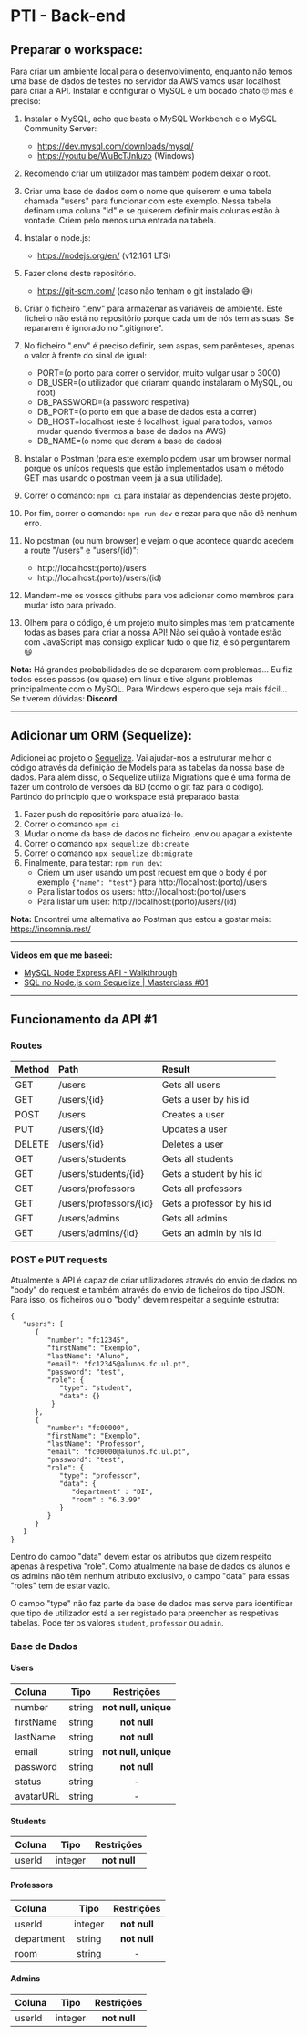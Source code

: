 # PTI - Back-end

## Preparar o workspace:

Para criar um ambiente local para o desenvolvimento, enquanto não temos uma base de dados de testes no servidor da AWS vamos usar localhost para criar a API. Instalar e configurar o MySQL é um bocado chato 🙄 mas é preciso:

1. Instalar o MySQL, acho que basta o MySQL Workbench e o MySQL Community Server:

   - https://dev.mysql.com/downloads/mysql/
   - https://youtu.be/WuBcTJnIuzo (Windows)

2. Recomendo criar um utilizador mas também podem deixar o root.

3. Criar uma base de dados com o nome que quiserem e uma tabela chamada "users" para funcionar com este exemplo. Nessa tabela definam uma coluna "id" e se quiserem definir mais colunas estão à vontade. Criem pelo menos uma entrada na tabela.

4. Instalar o node.js:

   - https://nodejs.org/en/ (v12.16.1 LTS)

5. Fazer clone deste repositório.

   - https://git-scm.com/ (caso não tenham o git instalado 😅)

6. Criar o ficheiro ".env" para armazenar as variáveis de ambiente. Este ficheiro não está no repositório porque cada um de nós tem as suas. Se repararem é ignorado no ".gitignore".

7. No ficheiro ".env" é preciso definir, sem aspas, sem parênteses, apenas o valor à frente do sinal de igual:

   - PORT=(o porto para correr o servidor, muito vulgar usar o 3000)
   - DB_USER=(o utilizador que criaram quando instalaram o MySQL, ou root)
   - DB_PASSWORD=(a password respetiva)
   - DB_PORT=(o porto em que a base de dados está a correr)
   - DB_HOST=localhost (este é localhost, igual para todos, vamos mudar quando tivermos a base de dados na AWS)
   - DB_NAME=(o nome que deram à base de dados)

8. Instalar o Postman (para este exemplo podem usar um browser normal porque os unícos requests que estão implementados usam o método GET mas usando o postman veem já a sua utilidade).

9. Correr o comando: `npm ci` para instalar as dependencias deste projeto.

10. Por fim, correr o comando: `npm run dev` e rezar para que não dê nenhum erro.

11. No postman (ou num browser) e vejam o que acontece quando acedem a route "/users" e "users/(id)":

    - http://localhost:(porto)/users
    - http://localhost:(porto)/users/(id)

12. Mandem-me os vossos githubs para vos adicionar como membros para mudar isto para privado.

13. Olhem para o código, é um projeto muito simples mas tem praticamente todas as bases para criar a nossa API! Não sei quão à vontade estão com JavaScript mas consigo explicar tudo o que fiz, é só perguntarem 😃

**Nota:** Há grandes probabilidades de se depararem com problemas... Eu fiz todos esses passos (ou quase) em linux e tive alguns problemas principalmente com o MySQL. Para Windows espero que seja mais fácil... Se tiverem dúvidas: **Discord**

---

## Adicionar um ORM (Sequelize):

Adicionei ao projeto o [Sequelize](https://sequelize.org/v5/). Vai ajudar-nos a estruturar melhor o código através da definição de Models para as tabelas da nossa base de dados. Para além disso, o Sequelize utiliza Migrations que é uma forma de fazer um controlo de versões da BD (como o git faz para o código). Partindo do principio que o workspace está preparado basta:

1. Fazer push do repositório para atualizá-lo.
2. Correr o comando `npm ci`
3. Mudar o nome da base de dados no ficheiro .env ou apagar a existente
4. Correr o comando `npx sequelize db:create`
5. Correr o comando `npx sequelize db:migrate`
6. Finalmente, para testar: `npm run dev`:
   - Criem um user usando um post request em que o body é por exemplo `{"name": "test"}` para http://localhost:(porto)/users
   - Para listar todos os users: http://localhost:(porto)/users
   - Para listar um user: http://localhost:(porto)/users/(id)

**Nota:** Encontrei uma alternativa ao Postman que estou a gostar mais: https://insomnia.rest/

---

**Videos em que me baseei:**

- [MySQL Node Express API - Walkthrough](https://youtu.be/LVfH5FDOa3o)
- [SQL no Node.js com Sequelize | Masterclass #01](https://youtu.be/Fbu7z5dXcRs)

---

## Funcionamento da API #1

### Routes

| Method | Path                   | Result                     |
| :----- | :--------------------- | :------------------------- |
| GET    | /users                 | Gets all users             |
| GET    | /users/{id}            | Gets a user by his id      |
| POST   | /users                 | Creates a user             |
| PUT    | /users/{id}            | Updates a user             |
| DELETE | /users/{id}            | Deletes a user             |
| GET    | /users/students        | Gets all students          |
| GET    | /users/students/{id}   | Gets a student by his id   |
| GET    | /users/professors      | Gets all professors        |
| GET    | /users/professors/{id} | Gets a professor by his id |
| GET    | /users/admins          | Gets all admins            |
| GET    | /users/admins/{id}     | Gets an admin by his id    |

### POST e PUT requests

Atualmente a API é capaz de criar utilizadores através do envio de dados no "body" do request e também através do envio de ficheiros do tipo JSON. Para isso, os ficheiros ou o "body" devem respeitar a seguinte estrutra:

```
{
   "users": [
      {
         "number": "fc12345",
         "firstName": "Exemplo",
         "lastName": "Aluno",
         "email": "fc12345@alunos.fc.ul.pt",
         "password": "test",
         "role": {
            "type": "student",
            "data": {}
          }
      },
      {
         "number": "fc00000",
         "firstName": "Exemplo",
         "lastName": "Professor",
         "email": "fc00000@alunos.fc.ul.pt",
         "password": "test",
         "role": {
            "type": "professor",
            "data": {
               "department" : "DI",
               "room" : "6.3.99"
            }
         }
      }
   ]
}
```

Dentro do campo "data" devem estar os atributos que dizem respeito apenas à respetiva "role". Como atualmente na base de dados os alunos e os admins não têm nenhum atributo exclusivo, o campo "data" para essas "roles" tem de estar vazio.

O campo "type" não faz parte da base de dados mas serve para identificar que tipo de utilizador está a ser registado para preencher as respetivas tabelas. Pode ter os valores `student`, `professor` ou `admin`.

### Base de Dados

#### Users

| Coluna    |  Tipo  |      Restrições      |
| :-------- | :----: | :------------------: |
| number    | string | **not null, unique** |
| firstName | string |     **not null**     |
| lastName  | string |     **not null**     |
| email     | string | **not null, unique** |
| password  | string |     **not null**     |
| status    | string |          -           |
| avatarURL | string |          -           |

#### Students

| Coluna |  Tipo   |  Restrições  |
| :----- | :-----: | :----------: |
| userId | integer | **not null** |

#### Professors

| Coluna     |  Tipo   |  Restrições  |
| :--------- | :-----: | :----------: |
| userId     | integer | **not null** |
| department | string  | **not null** |
| room       | string  |      -       |

#### Admins

| Coluna |  Tipo   |  Restrições  |
| :----- | :-----: | :----------: |
| userId | integer | **not null** |
